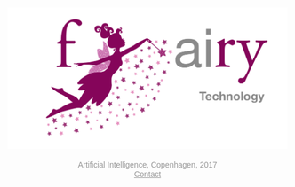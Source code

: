 
<br>
<br>
<br>
<br>
<br>
<br>
<br>
<p align="center">

<img src="logo_large.png" onmouseover="this.src='logo_stealth_large_bw.png'" onmouseout="this.src='logo_large.png'" width="750"/>

<br>

<span style="color: #969696; font-family: helvetica; font-size: 1em">
<br>
Artificial Intelligence, Copenhagen, 2017</span><br>
<span style="color: #969696; font-family: helvetica; font-size: 1em"><a href='mailto:casperkaae@gmail.com' style="color: #969696; font-family: helvetica;">Contact</a></span>
</p>

